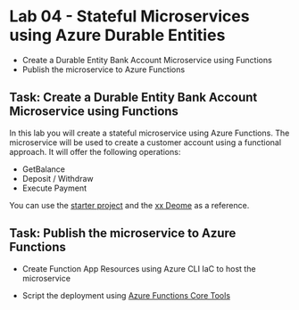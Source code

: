 # Lab 04 - Stateful Microservices using Azure Durable Entities

- Create a Durable Entity Bank Account Microservice using Functions
- Publish the microservice to Azure Functions

## Task: Create a Durable Entity Bank Account Microservice using Functions

In this lab you will create a stateful microservice using Azure Functions. The microservice will be used to create a customer account using a functional approach. It will offer the following operations:

- GetBalance
- Deposit / Withdraw
- Execute Payment

You can use the [starter project](./starter/payment-service-func/) and the [xx Deome](./demo/) as a reference.

## Task: Publish the microservice to Azure Functions

- Create Function App Resources using Azure CLI IaC to host the microservice

- Script the deployment using [Azure Functions Core Tools](https://learn.microsoft.com/en-us/azure/azure-functions/functions-run-local?tabs=windows%2Cisolated-process%2Cnode-v4%2Cpython-v2%2Chttp-trigger%2Ccontainer-apps&pivots=programming-language-csharp#publish)